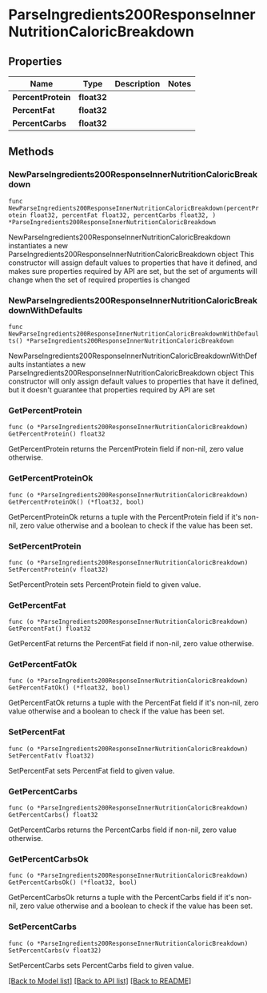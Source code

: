 # ParseIngredients200ResponseInnerNutritionCaloricBreakdown

## Properties

Name | Type | Description | Notes
------------ | ------------- | ------------- | -------------
**PercentProtein** | **float32** |  | 
**PercentFat** | **float32** |  | 
**PercentCarbs** | **float32** |  | 

## Methods

### NewParseIngredients200ResponseInnerNutritionCaloricBreakdown

`func NewParseIngredients200ResponseInnerNutritionCaloricBreakdown(percentProtein float32, percentFat float32, percentCarbs float32, ) *ParseIngredients200ResponseInnerNutritionCaloricBreakdown`

NewParseIngredients200ResponseInnerNutritionCaloricBreakdown instantiates a new ParseIngredients200ResponseInnerNutritionCaloricBreakdown object
This constructor will assign default values to properties that have it defined,
and makes sure properties required by API are set, but the set of arguments
will change when the set of required properties is changed

### NewParseIngredients200ResponseInnerNutritionCaloricBreakdownWithDefaults

`func NewParseIngredients200ResponseInnerNutritionCaloricBreakdownWithDefaults() *ParseIngredients200ResponseInnerNutritionCaloricBreakdown`

NewParseIngredients200ResponseInnerNutritionCaloricBreakdownWithDefaults instantiates a new ParseIngredients200ResponseInnerNutritionCaloricBreakdown object
This constructor will only assign default values to properties that have it defined,
but it doesn't guarantee that properties required by API are set

### GetPercentProtein

`func (o *ParseIngredients200ResponseInnerNutritionCaloricBreakdown) GetPercentProtein() float32`

GetPercentProtein returns the PercentProtein field if non-nil, zero value otherwise.

### GetPercentProteinOk

`func (o *ParseIngredients200ResponseInnerNutritionCaloricBreakdown) GetPercentProteinOk() (*float32, bool)`

GetPercentProteinOk returns a tuple with the PercentProtein field if it's non-nil, zero value otherwise
and a boolean to check if the value has been set.

### SetPercentProtein

`func (o *ParseIngredients200ResponseInnerNutritionCaloricBreakdown) SetPercentProtein(v float32)`

SetPercentProtein sets PercentProtein field to given value.


### GetPercentFat

`func (o *ParseIngredients200ResponseInnerNutritionCaloricBreakdown) GetPercentFat() float32`

GetPercentFat returns the PercentFat field if non-nil, zero value otherwise.

### GetPercentFatOk

`func (o *ParseIngredients200ResponseInnerNutritionCaloricBreakdown) GetPercentFatOk() (*float32, bool)`

GetPercentFatOk returns a tuple with the PercentFat field if it's non-nil, zero value otherwise
and a boolean to check if the value has been set.

### SetPercentFat

`func (o *ParseIngredients200ResponseInnerNutritionCaloricBreakdown) SetPercentFat(v float32)`

SetPercentFat sets PercentFat field to given value.


### GetPercentCarbs

`func (o *ParseIngredients200ResponseInnerNutritionCaloricBreakdown) GetPercentCarbs() float32`

GetPercentCarbs returns the PercentCarbs field if non-nil, zero value otherwise.

### GetPercentCarbsOk

`func (o *ParseIngredients200ResponseInnerNutritionCaloricBreakdown) GetPercentCarbsOk() (*float32, bool)`

GetPercentCarbsOk returns a tuple with the PercentCarbs field if it's non-nil, zero value otherwise
and a boolean to check if the value has been set.

### SetPercentCarbs

`func (o *ParseIngredients200ResponseInnerNutritionCaloricBreakdown) SetPercentCarbs(v float32)`

SetPercentCarbs sets PercentCarbs field to given value.



[[Back to Model list]](../README.md#documentation-for-models) [[Back to API list]](../README.md#documentation-for-api-endpoints) [[Back to README]](../README.md)


